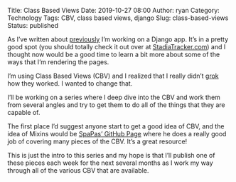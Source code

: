Title: Class Based Views
Date: 2019-10-27 08:00
Author: ryan
Category: Technology
Tags: CBV, class based views, django
Slug: class-based-views
Status: published

As I’ve written about [previously](/my-first-project-after-completing-the-100-days-of-web-in-python.html) I’m working on a Django app. It’s in a pretty good spot (you should totally check it out over at [StadiaTracker.com](https://www.stadiatracker.com)) and I thought now would be a good time to learn a bit more about some of the ways that I’m rendering the pages.

I’m using Class Based Views (CBV) and I realized that I really didn’t [grok](https://en.wikipedia.org/wiki/Grok) how they worked. I wanted to change that.

I’ll be working on a series where I deep dive into the CBV and work them from several angles and try to get them to do all of the things that they are capable of.

The first place I’d suggest anyone start to get a good idea of CBV, and the idea of Mixins would be [SpaPas’ GitHub Page](https://spapas.github.io/2018/03/19/comprehensive-django-cbv-guide/) where he does a really good job of covering many pieces of the CBV. It’s a great resource!

This is just the intro to this series and my hope is that I’ll publish one of these pieces each week for the next several months as I work my way through all of the various CBV that are available.
